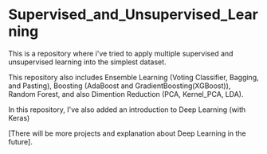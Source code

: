 # Supervised_and_Unsupervised_Learning

This is a repository where i've tried to apply multiple supervised and unsupervised learning into the simplest dataset.

This repository also includes Ensemble Learning (Voting Classifier, Bagging, and Pasting), Boosting (AdaBoost and GradientBoosting(XGBoost)), Random Forest, and also Dimention Reduction (PCA, Kernel_PCA, LDA).

In this repository, I've also added an introduction to Deep Learning (with Keras) 

[There will be more projects and explanation about Deep Learning in the future].
